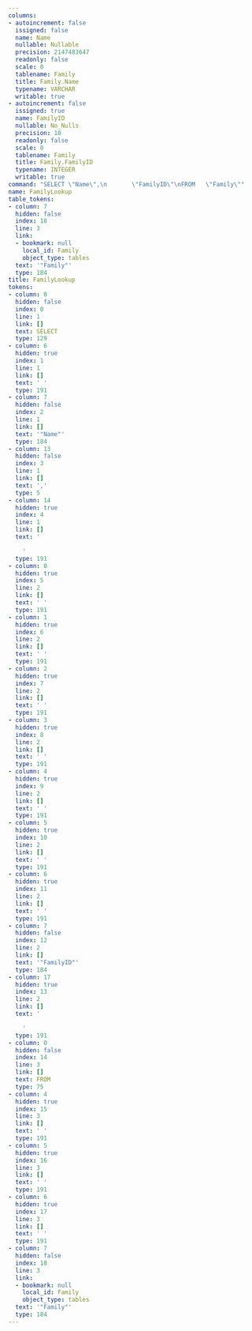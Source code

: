 ```yaml
---
columns:
- autoincrement: false
  issigned: false
  name: Name
  nullable: Nullable
  precision: 2147483647
  readonly: false
  scale: 0
  tablename: Family
  title: Family.Name
  typename: VARCHAR
  writable: true
- autoincrement: false
  issigned: true
  name: FamilyID
  nullable: No_Nulls
  precision: 10
  readonly: false
  scale: 0
  tablename: Family
  title: Family.FamilyID
  typename: INTEGER
  writable: true
command: "SELECT \"Name\",\n       \"FamilyID\"\nFROM   \"Family\""
name: FamilyLookup
table_tokens:
- column: 7
  hidden: false
  index: 18
  line: 3
  link:
  - bookmark: null
    local_id: Family
    object_type: tables
  text: '"Family"'
  type: 184
title: FamilyLookup
tokens:
- column: 0
  hidden: false
  index: 0
  line: 1
  link: []
  text: SELECT
  type: 129
- column: 6
  hidden: true
  index: 1
  line: 1
  link: []
  text: ' '
  type: 191
- column: 7
  hidden: false
  index: 2
  line: 1
  link: []
  text: '"Name"'
  type: 184
- column: 13
  hidden: false
  index: 3
  line: 1
  link: []
  text: ','
  type: 5
- column: 14
  hidden: true
  index: 4
  line: 1
  link: []
  text: '

    '
  type: 191
- column: 0
  hidden: true
  index: 5
  line: 2
  link: []
  text: ' '
  type: 191
- column: 1
  hidden: true
  index: 6
  line: 2
  link: []
  text: ' '
  type: 191
- column: 2
  hidden: true
  index: 7
  line: 2
  link: []
  text: ' '
  type: 191
- column: 3
  hidden: true
  index: 8
  line: 2
  link: []
  text: ' '
  type: 191
- column: 4
  hidden: true
  index: 9
  line: 2
  link: []
  text: ' '
  type: 191
- column: 5
  hidden: true
  index: 10
  line: 2
  link: []
  text: ' '
  type: 191
- column: 6
  hidden: true
  index: 11
  line: 2
  link: []
  text: ' '
  type: 191
- column: 7
  hidden: false
  index: 12
  line: 2
  link: []
  text: '"FamilyID"'
  type: 184
- column: 17
  hidden: true
  index: 13
  line: 2
  link: []
  text: '

    '
  type: 191
- column: 0
  hidden: false
  index: 14
  line: 3
  link: []
  text: FROM
  type: 75
- column: 4
  hidden: true
  index: 15
  line: 3
  link: []
  text: ' '
  type: 191
- column: 5
  hidden: true
  index: 16
  line: 3
  link: []
  text: ' '
  type: 191
- column: 6
  hidden: true
  index: 17
  line: 3
  link: []
  text: ' '
  type: 191
- column: 7
  hidden: false
  index: 18
  line: 3
  link:
  - bookmark: null
    local_id: Family
    object_type: tables
  text: '"Family"'
  type: 184
---
```

